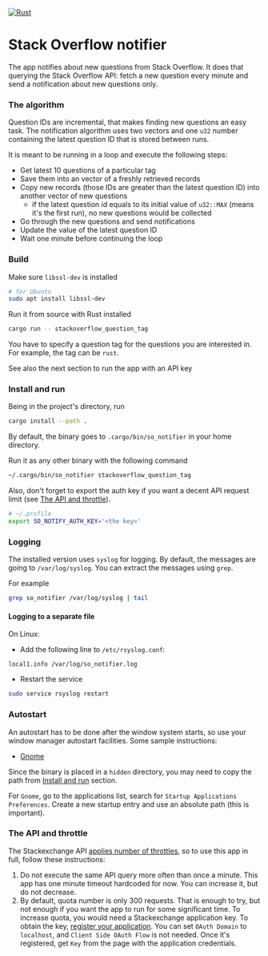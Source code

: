[![Rust](https://github.com/denispeplin/so_notifier/actions/workflows/rust.yml/badge.svg?branch=master)](https://github.com/denispeplin/so_notifier/actions/workflows/rust.yml)

# Stack Overflow notifier

The app notifies about new questions from Stack Overflow.
It does that querying the Stack Overflow API:
fetch a new question every minute and send a notification
about new questions only.

### The algorithm

Question IDs are incremental, that makes finding new
questions an easy task.
The notification algorithm uses two vectors and one `u32`
number containing the latest question ID that is
stored between runs.

It is meant to be running in a loop and execute the following steps:

- Get latest 10 questions of a particular tag
- Save them into an vector of a freshly retrieved records
- Copy new records (those IDs are greater than the latest
  question ID) into another vector of new questions
    - if the latest question id equals to its initial value of
      `u32::MAX` (means it's the first run), no new questions
      would be collected
- Go through the new questions and send notifications
- Update the value of the latest question ID
- Wait one minute before continuing the loop

### Build

Make sure `libssl-dev` is installed

```sh
# for Ubuntu
sudo apt install libssl-dev
```

Run it from source with Rust installed

```sh
cargo run -- stackoverflow_question_tag
```

You have to specify a question tag for the questions you are
interested in. For example, the tag can be `rust`.

See also the next section to run the app with an API key

### Install and run

Being in the project's directory, run

```sh
cargo install --path .
```

By default, the binary goes to `.cargo/bin/so_notifier` in your
home directory.

Run it as any other binary with the following command

```sh
~/.cargo/bin/so_notifier stackoverflow_question_tag
```

Also, don't forget to export the auth key if you want a decent
API request limit (see
[The API and throttle](#the-api-and-throttle)).

```sh
# ~/.profile
export SO_NOTIFY_AUTH_KEY='<the key>'
```

### Logging

The installed version uses `syslog` for logging. By default, the
messages are going to `/var/log/syslog`. You can extract the
messages using `grep`.

For example

```sh
grep so_notifier /var/log/syslog | tail
```

#### Logging to a separate file

On Linux:

- Add the following line to `/etc/rsyslog.conf`:

```
local1.info /var/log/so_notifier.log
```

- Restart the service

```sh
sudo service rsyslog restart
```

### Autostart

An autostart has to be done after the window system starts, so
use your window manager autostart facilities.
Some sample instructions:

- [Gnome](https://www.simplified.guide/gnome/automatically-run-program-on-startup)

Since the binary is placed in a `hidden` directory, you may need
to copy the path from [Install and run](#install-and-run) section.

For `Gnome`, go to the applications list, search for
`Startup Applications Preferences`. Create a new startup entry and use
an absolute path (this is important).

### The API and throttle

The Stackexchange API
[applies number of throttles](https://api.stackexchange.com/docs/throttle),
so to use this app in full, follow these instructions:

1. Do not execute the same API query more often than once a minute.
   This app has one minute timeout hardcoded for now. You can increase it,
   but do not decrease.
2. By default, quota number is only 300 requests. That is enough to try, but
   not enough if you want the app to run for some significant time.
   To increase quota, you would need a Stackexchange application key.
   To obtain the key,
   [register your application](https://stackapps.com/apps/oauth/register).
   You can set `OAuth Domain` to `localhost`, and `Client Side OAuth Flow`
   is not needed.
   Once it's registered, get `Key` from the page with the application
   credentials.
